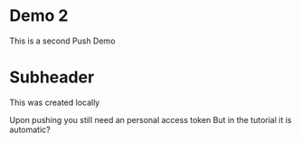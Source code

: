 # Demo 2

This is a second Push Demo 

# Subheader 

This was created locally

Upon pushing you still need an personal access token 
But in the tutorial it is automatic?